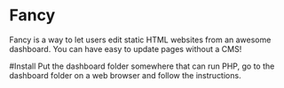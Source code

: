 # Fancy
Fancy is a way to let users edit static HTML websites from an awesome dashboard. You can have easy to update pages without a CMS!

#Install
Put the dashboard folder somewhere that can run PHP, go to the dashboard folder on a web browser and follow the instructions.